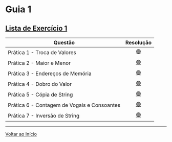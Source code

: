 # Guia 1
## [Lista de Exercício 1](./../assets/files/Lista_Exercicio_1_ED2.pdf)
| Questão  | Resolução |
| --- | :---: |
| Prática 1 - Troca de Valores | [ 🟢 ](./questao_1.c) |
| Prática 2 - Maior e Menor | [ 🟢 ](./questao_2.c) |
| Prática 3 - Endereços de Memória | [ 🟢 ](./questao_3.c) |
| Prática 4 - Dobro do Valor | [ 🟢 ](./questao_4.c) |
| Prática 5 - Cópia de String | [ 🟢 ](./questao_5.c) |
| Prática 6 - Contagem de Vogais e Consoantes | [ 🟢 ](./questao_6.c) |
| Prática 7 - Inversão de String | [ 🟢 ](./questao_7.c) |

***
[Voltar ao Início](./../README.md)